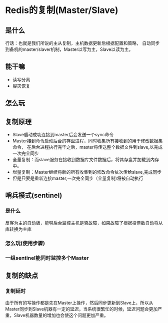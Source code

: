 # Redis的复制(Master/Slave)

## 是什么
行话：也就是我们所说的主从复制，主机数据更新后根据配置和策略， 自动同步到备机的master/slaver机制，Master以写为主，Slave以读为主。

## 能干嘛
- 读写分离
- 容灾恢复
## 怎么玩
    
##  复制原理
- Slave启动成功连接到master后会发送一个sync命令
- Master接到命令启动后台的存盘进程，同时收集所有接收到的用于修改数据集命令， 在后台进程执行完毕之后，master将传送整个数据文件到slave,以完成一次完全同步
- 全量复制：而slave服务在接收到数据库文件数据后，将其存盘并加载到内存中。
- 增量复制：Master继续将新的所有收集到的修改命令依次传给slave,完成同步
- 但是只要是重新连接master,一次完全同步（全量复制)将被自动执行
##  哨兵模式(sentinel)
### 是什么
反客为主的自动版，能够后台监控主机是否故障，如果故障了根据投票数自动将从库转换为主库
### 怎么玩(使用步骤)

### 一组sentinel能同时监控多个Master
##  复制的缺点
### 复制延时
 
由于所有的写操作都是先在Master上操作，然后同步更新到Slave上，所以从Master同步到Slave机器有一定的延迟，当系统很繁忙的时候，延迟问题会更加严重，Slave机器数量的增加也会使这个问题更加严重。

